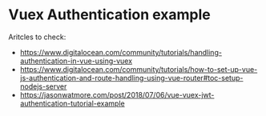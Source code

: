 # Vuex Authentication example

Aritcles to check:

- https://www.digitalocean.com/community/tutorials/handling-authentication-in-vue-using-vuex
- https://www.digitalocean.com/community/tutorials/how-to-set-up-vue-js-authentication-and-route-handling-using-vue-router#toc-setup-nodejs-server
- https://jasonwatmore.com/post/2018/07/06/vue-vuex-jwt-authentication-tutorial-example
